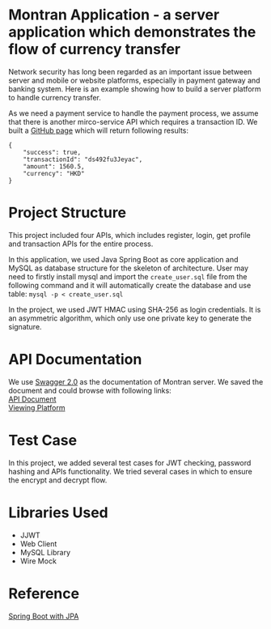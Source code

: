 # Montran Application - a server application which demonstrates the flow of currency transfer

Network security has long been regarded as an important issue between server and mobile or website platforms, especially in payment gateway and banking system. Here is an example showing how to build a server platform to handle currency transfer.

As we need a payment service to handle the payment process, we assume that there is another mirco-service API which requires a transaction ID. We built a [GitHub page](https://sunnytse0326.github.io/MockJson/transaction/result.json) which will return following results:
```
{
	"success": true,
	"transactionId": "ds492fu3Jeyac",
	"amount": 1560.5,
	"currency": "HKD"
}
```

# Project Structure
This project included four APIs, which includes register, login, get profile and transaction APIs for the entire process.

In this application, we used Java Spring Boot as core application and MySQL as database structure for the skeleton of architecture. User may need to firstly install mysql and import the `create_user.sql` file from the following command and it will automatically create the database and use table:
``` mysql -p < create_user.sql ```

In the project, we used JWT HMAC using SHA-256 as login credentials. It is an asymmetric algorithm, which only use one private key to generate the signature.

# API Documentation
We use [Swagger 2.0](https://swagger.io/) as the documentation of Montran server. We saved the document and could browse with following links:
<br>[API Document](https://sunnytse0326.github.io/MockJson/transaction/swagger.json)
<br>[Viewing Platform](https://petstore.swagger.io/)

# Test Case
In this project, we added several test cases for JWT checking, password hashing and APIs functionality. We tried several cases in which to ensure the encrypt and decrypt flow.

# Libraries Used
- JJWT<br>
- Web Client<br>
- MySQL Library<br>
- Wire Mock<br>

# Reference
[Spring Boot with JPA](https://spring.io/guides/gs/accessing-data-jpa/)<br>


